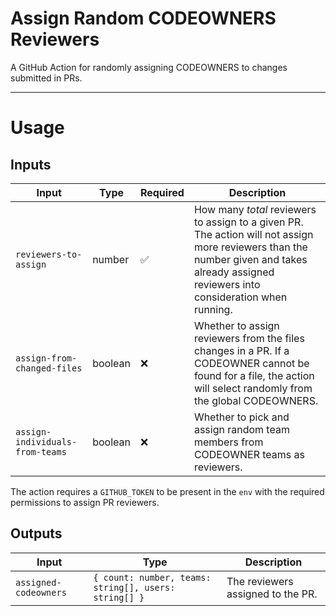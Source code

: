 # Assign Random CODEOWNERS Reviewers

A GitHub Action for randomly assigning CODEOWNERS to changes submitted in PRs.

---

# Usage

## Inputs

| Input                           | Type    | Required | Description                                                                                                                                                                               |
| ------------------------------- | ------- | -------- | ----------------------------------------------------------------------------------------------------------------------------------------------------------------------------------------- |
| `reviewers-to-assign`           | number  | ✅       | How many _total_ reviewers to assign to a given PR. The action will not assign more reviewers than the number given and takes already assigned reviewers into consideration when running. |
| `assign-from-changed-files`     | boolean | ❌       | Whether to assign reviewers from the files changes in a PR. If a CODEOWNER cannot be found for a file, the action will select randomly from the global CODEOWNERS.                        |
| `assign-individuals-from-teams` | boolean | ❌       | Whether to pick and assign random team members from CODEOWNER teams as reviewers.                                                                                                         |

The action requires a `GITHUB_TOKEN` to be present in the `env` with the required permissions to assign PR reviewers.

## Outputs

| Input                 | Type                                                  | Description                       |
| --------------------- | ----------------------------------------------------- | --------------------------------- |
| `assigned-codeowners` | `{ count: number, teams: string[], users: string[] }` | The reviewers assigned to the PR. |
